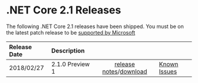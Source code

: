 # .NET Core 2.1 Releases

The following .NET Core 2.1 releases have been shipped. You must be on the latest patch release to be [supported by Microsoft](../../microsoft-support.md)

| Release Date | Description |  |  |
| :-- | :-- | :--: | :-- |
| 2018/02/27 | 2.1.0 Preview 1 | [release notes](2.1.0-preview1.md)/[download](../download-archives/2.1.0-preview1-download.md) | [Known Issues](2.1.0-preview1-known-issues.md)|
